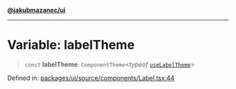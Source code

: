 [**@jakubmazanec/ui**](../README.md)

---

# Variable: labelTheme

> `const` **labelTheme**: `ComponentTheme`\<_typeof_ [`useLabelTheme`](useLabelTheme.md)\>

Defined in:
[packages/ui/source/components/Label.tsx:44](https://github.com/jakubmazanec/tools/blob/74fa88a6249b3d486436ae7655f4962bc4a86e11/packages/ui/source/components/Label.tsx#L44)
